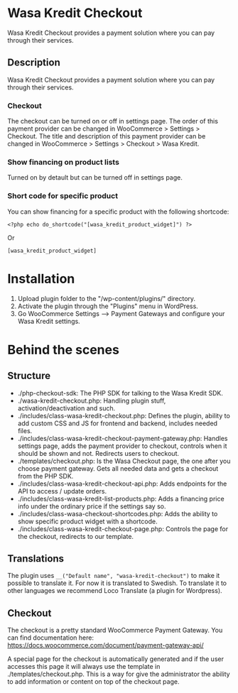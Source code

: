 # Wasa Kredit Checkout

Wasa Kredit Checkout provides a payment solution where you can pay through their services.

## Description

Wasa Kredit Checkout provides a payment solution where you can pay through their services.

### Checkout

The checkout can be turned on or off in settings page.
The order of this payment provider can be changed in WooCommerce > Settings > Checkout.
The title and description of this payment provider can be changed in WooCommerce > Settings > Checkout > Wasa Kredit.

### Show financing on product lists

Turned on by detault but can be turned off in settings page.

### Short code for specific product

You can show financing for a specific product with the following shortcode:

`<?php echo do_shortcode("[wasa_kredit_product_widget]") ?>`

Or

`[wasa_kredit_product_widget]`

# Installation

1. Upload plugin folder to the "/wp-content/plugins/" directory.
2. Activate the plugin through the "Plugins" menu in WordPress.
3. Go WooCommerce Settings –> Payment Gateways and configure your Wasa Kredit settings.

# Behind the scenes

## Structure

* ./php-checkout-sdk: The PHP SDK for talking to the Wasa Kredit SDK.
* ./wasa-kredit-checkout.php: Handling plugin stuff, activation/deactivation and such.
* ./includes/class-wasa-kredit-checkout.php: Defines the plugin, ability to add custom CSS and JS for frontend and backend, includes needed files.
* ./includes/class-wasa-kredit-checkout-payment-gateway.php: Handles settings page, adds the payment provider to checkout, controls when it should be shown and not. Redirects users to checkout.
* ./templates/checkout.php: Is the Wasa Checkout page, the one after you choose payment gateway. Gets all needed data and gets a checkout from the PHP SDK.
* ./includes/class-wasa-kredit-checkout-api.php: Adds endpoints for the API to access / update orders.
* ./includes/class-wasa-kredit-list-products.php: Adds a financing price info under the ordinary price if the settings say so.
* ./includes/class-wasa-checkout-shortcodes.php: Adds the ability to show specific product widget with a shortcode.
* ./includes/class-wasa-kredit-checkout-page.php: Controls the page for the checkout, redirects to our template.

## Translations

The plugin uses `__("Default name", "wasa-kredit-checkout")` to make it possible to translate it.
For now it is translated to Swedish. To translate it to other languages we recommend Loco Translate (a plugin for Wordpress).

## Checkout

The checkout is a pretty standard WooCommerce Payment Gateway. You can find documentation here:
https://docs.woocommerce.com/document/payment-gateway-api/

A special page for the checkout is automatically generated and if the user accesses this page it will
always use the template in ./templates/checkout.php. This is a way for give the administrator the ability
to add information or content on top of the checkout page.

